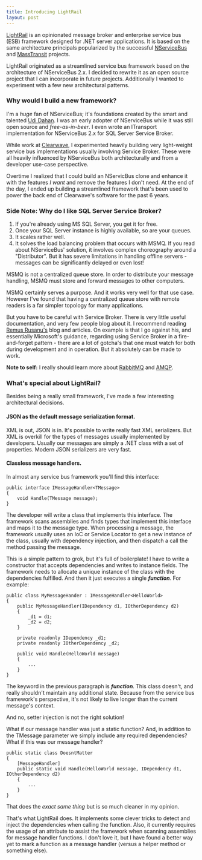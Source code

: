 ```yaml
---
title: Introducing LightRail
layout: post
---
```


[LightRail](https://github.com/jdaigle/LightRail "LightRail") is an opinionated message broker and enterprise service bus (ESB) framework designed for .NET server applications. It is based on the same architecture principals popularized by the successful [NServiceBus](https://github.com/Particular/NServiceBus) and
[MassTransit](https://github.com/MassTransit/MassTransit) projects.

LightRail originated as a streamlined service bus framework based on the architecture of NServiceBus 2.x. I decided to rewrite it as an open source project that I can incorporate in future projects. Additionally I wanted to experiment with a few new architectural patterns. 

### Why would I build a new framework?

I'm a *huge* fan of NServiceBus; it's foundations created by the smart and talented [Udi Dahan](https://twitter.com/UdiDahan). I was an early adopter of NServiceBus while it was still open source and *free-as-in-beer*. I even wrote an ITransport implementation for NServiceBus 2.x for SQL Server Service Broker.

While work at [Clearwave](http://www.clearwaveinc.com), I experimented heavily building very light-weight service bus implementations usually involving Service Broker. These were all heavily influenced by NServiceBus both architecturally and from a developer use-case perspective.

Overtime I realized that I could build an NServicBus clone and enhance it with the features *I want* and remove the features I don't need. At the end of the day, I ended up building a streamlined framework that's been used to power the back end of Clearwave's software for the past 6 years.

### Side Note: Why do I like SQL Server Service Broker?

1. If you're already using MS SQL Server, you get it for free.
2. Once your SQL Server instance is highly available, so are your queues.
3. It scales rather well.
4. It solves the load balancing problem that occurs with MSMQ. If you read about NServiceBus' solution, it involves complex choreography around a "Distributor". But it has severe limitations in handling offline servers - messages can be significantly delayed or even lost!

MSMQ is not a centralized queue store. In order to distribute your message handling, MSMQ must store and forward messages to other computers. 

MSMQ certainly serves a purpose. And it works very well for that use case. However I've found that having a centralized queue store with remote readers is a far simpler topology for many applications.

But you have to be careful with Service Broker. There is very little useful documentation, and very few people blog about it. I recommend reading [Remus Rusanu's](http://rusanu.com/) blog and articles. On example is that I go against his, and essentially Microsoft's guidance, regarding using Service Broker in a fire-and-forget pattern - there are a lot of gotcha's that one must watch for both during development and in operation. But it absolutely can be made to work.

**Note to self:** I really should learn more about [RabbitMQ](https://www.rabbitmq.com/) and [AMQP](https://en.wikipedia.org/wiki/Advanced_Message_Queuing_Protocol).

### What's special about LightRail?

Besides being a really small framework, I've made a few interesting architectural decisions.

#### JSON as the default message serialization format.

XML is out, JSON is in. It's possible to write really fast XML serializers. But XML is overkill for the types of messages usually implemented by developers. Usually our messages are simply a .NET class with a set of properties. Modern JSON serializers are very fast.

#### Classless message handlers.

In almost any service bus framework you'll find this interface:

    public interface IMessageHandler<TMessage>
    {
        void Handle(TMessage message);
    }

The developer will write a class that implements this interface. The framework scans assemblies and finds types that implement this interface and maps it to the message type. When processing a message, the framework usually uses an IoC or Service Locator to get a new instance of the class, usually with dependency injection, and then dispatch a call the method passing the message.

This is a simple pattern to grok, but it's full of boilerplate! I have to write a constructor that accepts dependencies and writes to instance fields. The framework needs to allocate a unique instance of the class with the dependencies fulfilled. And then it just executes a single ***function***. For example:

    public class MyMessageHander : IMessageHandler<HelloWorld>
    {       
        public MyMessageHandler(IDependency d1, IOtherDependency d2)
        {
            _d1 = d1;
            _d2 = d2;
        }
    
        private readonly IDependency _d1;
        private readonly IOtherDependency _d2;
    
        public void Handle(HelloWorld message)
        {
            ...   
        }   
    }

The keyword in the previous paragraph is ***function***. This class doesn't, and really shouldn't maintain any additional state. Because from the service bus framework's perspective, it's not likely to live longer than the current message's context.

And no, setter injection is not the right solution!

What if our message handler was just a static function? And, in addition to the TMessage parameter we simply include any required dependencies? What if this was our message handler?

    public static class DoesntMatter
    {
        [MessageHandler]
        public static void Handle(HelloWorld message, IDependency d1, IOtherDependency d2)
        {
            ...   
        }   
    }

That does the _exact same thing_ but is so much cleaner in my opinion.

That's what LightRail does. It implements some clever tricks to detect and inject the dependencies when calling the function. Also, it currently requires the usage of an attribute to assist the framework when scanning assemblies for message handler functions. I don't love it, but I have found a better way yet to mark a function as a message handler (versus a helper method or something else). 
